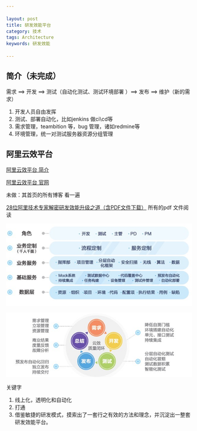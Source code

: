 ```yaml
---

layout: post
title: 研发效能平台
category: 技术
tags: Architecture
keywords: 研发效能

---
```


## 简介（未完成）

需求 ==> 开发 ==> 测试（自动化测试、测试环境部署 ）==> 发布 ==> 维护（新的需求）


1. 开发人员自由发挥
2. 测试、部署自动化，比如jenkins 做ci\cd等
3. 需求管理，teambition 等，bug 管理，诸如redmine等
4. 环境管理，统一对测试服务器资源分组管理



## 阿里云效平台

[阿里云效平台 简介](https://yq.aliyun.com/articles/28463)

[阿里云效平台 官网](https://www.aliyun.com/product/yunxiao)

未做：其首页的所有博客 看一遍

[28位阿里技术专家解密研发效能升级之道（含PDF文件下载）](https://yq.aliyun.com/articles/392281?spm=a2c4e.11153959.teamhomeleft.103.59d27bc3ZFGeGa) 所有的pdf 文件阅读

![](/public/upload/architecture/r_d_efficiency_1.png)

![](/public/upload/architecture/r_d_efficiency_2.png)

关键字 

1. 线上化，透明化和自动化
2. 打通
3. 借鉴敏捷的研发模式，摸索出了一套行之有效的方法和理念，并沉淀出一整套研发效能平台。
